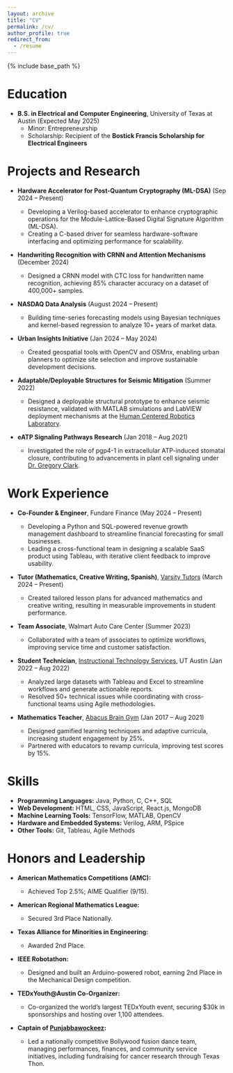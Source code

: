 ```yaml
---
layout: archive
title: "CV"
permalink: /cv/
author_profile: true
redirect_from:
  - /resume
---
```


{% include base_path %}

Education
======
* **B.S. in Electrical and Computer Engineering**, University of Texas at Austin (Expected May 2025)  
  * Minor: Entrepreneurship  
  * Scholarship: Recipient of the **Bostick Francis Scholarship for Electrical Engineers**  

Projects and Research
======
* **Hardware Accelerator for Post-Quantum Cryptography (ML-DSA)** (Sep 2024 – Present)  
  * Developing a Verilog-based accelerator to enhance cryptographic operations for the Module-Lattice-Based Digital Signature Algorithm (ML-DSA).  
  * Creating a C-based driver for seamless hardware-software interfacing and optimizing performance for scalability.  

* **Handwriting Recognition with CRNN and Attention Mechanisms** (December 2024)  
  * Designed a CRNN model with CTC loss for handwritten name recognition, achieving 85% character accuracy on a dataset of 400,000+ samples.  

* **NASDAQ Data Analysis** (August 2024 – Present)  
  * Building time-series forecasting models using Bayesian techniques and kernel-based regression to analyze 10+ years of market data.  

* **Urban Insights Initiative** (Jan 2024 – May 2024)  
  * Created geospatial tools with OpenCV and OSMnx, enabling urban planners to optimize site selection and improve sustainable development decisions.  

* **Adaptable/Deployable Structures for Seismic Mitigation** (Summer 2022)  
  * Designed a deployable structural prototype to enhance seismic resistance, validated with MATLAB simulations and LabVIEW deployment mechanisms at the [Human Centered Robotics Laboratory](https://sites.utexas.edu/hcrl/).  

* **eATP Signaling Pathways Research** (Jan 2018 – Aug 2021)  
  * Investigated the role of pgp4-1 in extracellular ATP-induced stomatal closure, contributing to advancements in plant cell signaling under [Dr. Gregory Clark](https://sites.cns.utexas.edu/roux/gregclark).  

Work Experience
======
* **Co-Founder & Engineer**, Fundare Finance (May 2024 – Present)  
  * Developing a Python and SQL-powered revenue growth management dashboard to streamline financial forecasting for small businesses.  
  * Leading a cross-functional team in designing a scalable SaaS product using Tableau, with iterative client feedback to improve usability.  

* **Tutor (Mathematics, Creative Writing, Spanish)**, [Varsity Tutors](https://www.varsitytutors.com) (March 2024 – Present)  
  * Created tailored lesson plans for advanced mathematics and creative writing, resulting in measurable improvements in student performance.  

* **Team Associate**, Walmart Auto Care Center (Summer 2023)  
  * Collaborated with a team of associates to optimize workflows, improving service time and customer satisfaction.  

* **Student Technician**, [Instructional Technology Services](https://laits.utexas.edu/services/), UT Austin (Jan 2022 – Aug 2022)  
  * Analyzed large datasets with Tableau and Excel to streamline workflows and generate actionable reports.  
  * Resolved 50+ technical issues while coordinating with cross-functional teams using Agile methodologies.  

* **Mathematics Teacher**, [Abacus Brain Gym](https://www.abacusbraingym.com/index.html) (Jan 2017 – Aug 2021)  
  * Designed gamified learning techniques and adaptive curricula, increasing student engagement by 25%.  
  * Partnered with educators to revamp curricula, improving test scores by 15%.  

Skills
======
* **Programming Languages:** Java, Python, C, C++, SQL  
* **Web Development:** HTML, CSS, JavaScript, React.js, MongoDB  
* **Machine Learning Tools:** TensorFlow, MATLAB, OpenCV  
* **Hardware and Embedded Systems:** Verilog, ARM, PSpice  
* **Other Tools:** Git, Tableau, Agile Methods  
 
Honors and Leadership
======

* **American Mathematics Competitions (AMC):**  
  * Achieved Top 2.5%; AIME Qualifier (9/15).

* **American Regional Mathematics League:**  
  * Secured 3rd Place Nationally.

* **Texas Alliance for Minorities in Engineering:**  
  * Awarded 2nd Place.

* **IEEE Robotathon:**  
  * Designed and built an Arduino-powered robot, earning 2nd Place in the Mechanical Design competition.

* **TEDxYouth@Austin Co-Organizer:**  
  * Co-organized the world’s largest TEDxYouth event, securing $30k in sponsorships and hosting over 1,100 attendees.

* **Captain of [Punjabbawockeez](https://punjabbawockeez.wixsite.com/punjabbawockeez):**  
  * Led a nationally competitive Bollywood fusion dance team, managing performances, finances, and community service initiatives, including fundraising for cancer research through Texas Thon.

